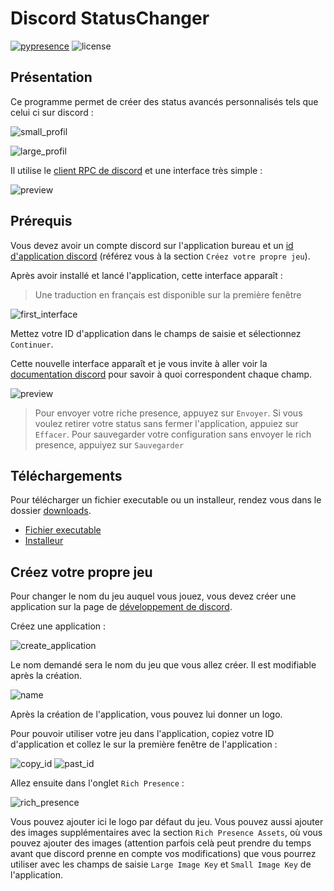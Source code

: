 # Discord StatusChanger

[![pypresence](https://img.shields.io/badge/using-pypresence-00bb88.svg?style=for-the-badge&logo=discord&logoWidth=20)](https://github.com/qwertyquerty/pypresence)
![license](https://img.shields.io/badge/LICENSE-MIT-1?style=for-the-badge)

## Présentation

Ce programme permet de créer des status avancés personnalisés tels que celui ci sur discord :

![small_profil](assets/small_profil_example.png)

![large_profil](assets/large_profil_example.png)

Il utilise le [client RPC de discord](https://discord.com/developers/docs/topics/rpc) et une interface très simple :

![preview](assets/application_preview.png)

## Prérequis

Vous devez avoir un compte discord sur l'application bureau et un [id d'application discord](https://discord.com/developers/applications) (référez vous à la section `Créez votre propre jeu`).

Après avoir installé et lancé l'application, cette interface apparaît :

> Une traduction en français est disponible sur la première fenêtre

![first_interface](assets/first_interface.png)

Mettez votre ID d'application dans le champs de saisie et sélectionnez `Continuer`.

Cette nouvelle interface apparaît et je vous invite à aller voir la [documentation discord](https://discord.com/developers/docs/rich-presence/how-to#updating-presence-update-presence-payload-fields) pour savoir à quoi correspondent chaque champ.

![preview](assets/application_preview.png)

> Pour envoyer votre riche presence, appuyez sur `Envoyer`. Si vous voulez retirer votre status sans fermer l'application, appuiez sur `Effacer`. Pour sauvegarder votre configuration sans envoyer le rich presence, appuiyez sur `Sauvegarder`

## Téléchargements

Pour télécharger un fichier executable ou un installeur, rendez vous dans le dossier [downloads](https://github.com/ascpial/StatusChanger/tree/main/downloads).

- [Fichier executable](https://github.com/ascpial/StatusChanger/blob/main/downloads/StatusChanger.exe)
- [Installeur](https://github.com/ascpial/StatusChanger/blob/main/downloads/StatusChangerInstaller.exe)

## Créez votre propre jeu

Pour changer le nom du jeu auquel vous jouez, vous devez créer une application sur la page de [développement de discord](https://discord.com/developers/applications).

Créez une application :

![create_application](assets/create_application.png)

Le nom demandé sera le nom du jeu que vous allez créer. Il est modifiable après la création.

![name](assets/ask_name.png)

Après la création de l'application, vous pouvez lui donner un logo.

Pour pouvoir utiliser votre jeu dans l'application, copiez votre ID d'application et collez le sur la première fenêtre de l'application :

![copy_id](assets/copy_id.png)
![past_id](assets/past_id.png)

 Allez ensuite dans l'onglet `Rich Presence` :

![rich_presence](assets/rich_presence.png)

Vous pouvez ajouter ici le logo par défaut du jeu.
Vous pouvez aussi ajouter des images supplémentaires avec la section `Rich Presence Assets`, où vous pouvez ajouter des images (attention parfois celà peut prendre du temps avant que discord prenne en compte vos modifications) que vous pourrez utiliser avec les champs de saisie `Large Image Key` et `Small Image Key` de l'application.